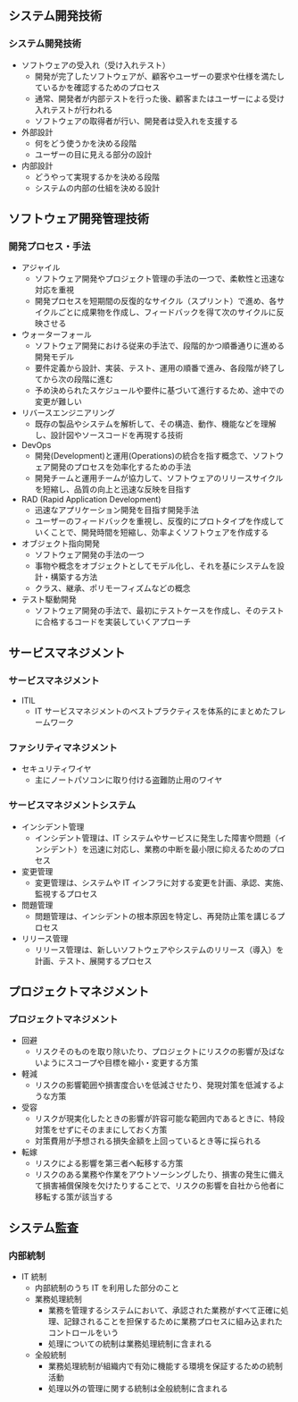 ## システム開発技術

### システム開発技術

- ソフトウェアの受入れ（受け入れテスト）
  - 開発が完了したソフトウェアが、顧客やユーザーの要求や仕様を満たしているかを確認するためのプロセス
  - 通常、開発者が内部テストを行った後、顧客またはユーザーによる受け入れテストが行われる
  - ソフトウェアの取得者が行い、開発者は受入れを支援する
- 外部設計
  - 何をどう使うかを決める段階
  - ユーザーの目に見える部分の設計
- 内部設計
  - どうやって実現するかを決める段階
  - システムの内部の仕組を決める設計

## ソフトウェア開発管理技術

### 開発プロセス・手法

- アジャイル
  - ソフトウェア開発やプロジェクト管理の手法の一つで、柔軟性と迅速な対応を重視
  - 開発プロセスを短期間の反復的なサイクル（スプリント）で進め、各サイクルごとに成果物を作成し、フィードバックを得て次のサイクルに反映させる
- ウォーターフォール
  - ソフトウェア開発における従来の手法で、段階的かつ順番通りに進める開発モデル
  - 要件定義から設計、実装、テスト、運用の順番で進み、各段階が終了してから次の段階に進む
  - 予め決められたスケジュールや要件に基づいて進行するため、途中での変更が難しい
- リバースエンジニアリング
  - 既存の製品やシステムを解析して、その構造、動作、機能などを理解し、設計図やソースコードを再現する技術
    <br/>
- DevOps
  - 開発(Development)と運用(Operations)の統合を指す概念で、ソフトウェア開発のプロセスを効率化するための手法
  - 開発チームと運用チームが協力して、ソフトウェアのリリースサイクルを短縮し、品質の向上と迅速な反映を目指す
- RAD (Rapid Application Development)
  - 迅速なアプリケーション開発を目指す開発手法
  - ユーザーのフィードバックを重視し、反復的にプロトタイプを作成していくことで、開発時間を短縮し、効率よくソフトウェアを作成する
- オブジェクト指向開発
  - ソフトウェア開発の手法の一つ
  - 事物や概念をオブジェクトとしてモデル化し、それを基にシステムを設計・構築する方法
  - クラス、継承、ポリモーフィズムなどの概念
- テスト駆動開発
  - ソフトウェア開発の手法で、最初にテストケースを作成し、そのテストに合格するコードを実装していくアプローチ

## サービスマネジメント

### サービスマネジメント

- ITIL
  - IT サービスマネジメントのベストプラクティスを体系的にまとめたフレームワーク

### ファシリティマネジメント

- セキュリティワイヤ
  - 主にノートパソコンに取り付ける盗難防止用のワイヤ

### サービスマネジメントシステム

- インシデント管理
  - インシデント管理は、IT システムやサービスに発生した障害や問題（インシデント）を迅速に対応し、業務の中断を最小限に抑えるためのプロセス
- 変更管理
  - 変更管理は、システムや IT インフラに対する変更を計画、承認、実施、監視するプロセス
- 問題管理
  - 問題管理は、インシデントの根本原因を特定し、再発防止策を講じるプロセス
- リリース管理
  - リリース管理は、新しいソフトウェアやシステムのリリース（導入）を計画、テスト、展開するプロセス

## プロジェクトマネジメント

### プロジェクトマネジメント

- 回避
  - リスクそのものを取り除いたり、プロジェクトにリスクの影響が及ばないようにスコープや目標を縮小・変更する方策
- 軽減
  - リスクの影響範囲や損害度合いを低減させたり、発現対策を低減するような方策
- 受容
  - リスクが現実化したときの影響が許容可能な範囲内であるときに、特段対策をせずにそのままにしておく方策
  - 対策費用が予想される損失金額を上回っているとき等に採られる
- 転嫁
  - リスクによる影響を第三者へ転移する方策
  - リスクのある業務や作業をアウトソーシングしたり、損害の発生に備えて損害補償保険を欠けたりすることで、リスクの影響を自社から他者に移転する策が該当する

## システム監査

### 内部統制

- IT 統制
  - 内部統制のうち IT を利用した部分のこと
  - 業務処理統制
    - 業務を管理するシステムにおいて、承認された業務がすべて正確に処理、記録されることを担保するために業務プロセスに組み込まれたコントロールをいう
    - 処理についての統制は業務処理統制に含まれる
  - 全般統制
    - 業務処理統制が組織内で有効に機能する環境を保証するための統制活動
    - 処理以外の管理に関する統制は全般統制に含まれる
